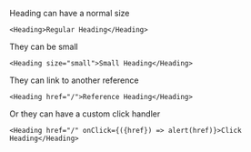 Heading can have a normal size

```react
<Heading>Regular Heading</Heading>
```

They can be small

```react
<Heading size="small">Small Heading</Heading>
```

They can link to another reference

```react
<Heading href="/">Reference Heading</Heading>
```

Or they can have a custom click handler

```react
<Heading href="/" onClick={({href}) => alert(href)}>Click Heading</Heading>
```
